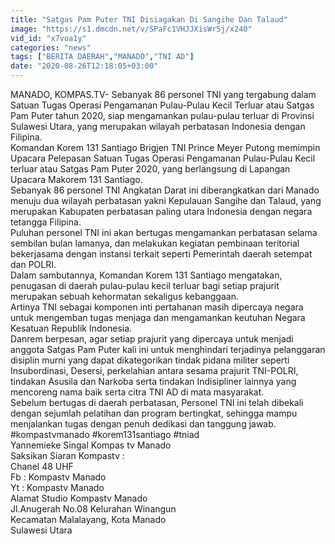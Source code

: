 ```yaml
---
title: "Satgas Pam Puter TNI Disiagakan Di Sangihe Dan Talaud"
image: "https://s1.dmcdn.net/v/SPaFc1VHJJXisWr5j/x240"
vid_id: "x7voa1y"
categories: "news"
tags: ["BERITA DAERAH","MANADO","TNI AD"]
date: "2020-08-26T12:18:05+03:00"
---
```

MANADO, KOMPAS.TV- Sebanyak 86 personel TNI yang tergabung dalam Satuan Tugas Operasi Pengamanan Pulau-Pulau Kecil Terluar atau Satgas Pam Puter tahun 2020, siap mengamankan pulau-pulau terluar di Provinsi Sulawesi Utara, yang merupakan wilayah perbatasan Indonesia dengan Filipina.   <br>Komandan Korem 131 Santiago Brigjen TNI Prince Meyer Putong memimpin Upacara Pelepasan Satuan Tugas Operasi Pengamanan Pulau-Pulau Kecil terluar atau Satgas Pam Puter 2020, yang berlangsung di Lapangan Upacara Makorem 131 Santiago.   <br>Sebanyak 86 personel TNI Angkatan Darat ini diberangkatkan dari Manado menuju dua wilayah perbatasan yakni Kepulauan Sangihe dan Talaud, yang merupakan Kabupaten perbatasan paling utara Indonesia dengan negara tetangga Filipina.   <br>Puluhan personel TNI ini akan bertugas mengamankan perbatasan selama sembilan bulan lamanya, dan melakukan kegiatan pembinaan teritorial bekerjasama dengan instansi terkait seperti Pemerintah daerah setempat dan POLRI.   <br>Dalam sambutannya, Komandan Korem 131 Santiago mengatakan, penugasan di daerah pulau-pulau kecil terluar bagi setiap prajurit  merupakan sebuah kehormatan sekaligus kebanggaan.   <br>Artinya TNI sebagai komponen inti pertahanan masih dipercaya negara untuk mengemban tugas menjaga dan mengamankan keutuhan Negara Kesatuan Republik Indonesia.   <br>Danrem berpesan, agar setiap prajurit yang dipercaya untuk menjadi anggota Satgas Pam Puter kali ini untuk menghindari terjadinya pelanggaran disiplin murni yang dapat dikategorikan tindak pidana militer seperti Insubordinasi, Desersi, perkelahian antara sesama prajurit TNI-POLRI, tindakan Asusila dan Narkoba serta tindakan Indisipliner lainnya yang mencoreng nama baik serta citra TNI AD di mata masyarakat.   <br>Sebelum bertugas di daerah perbatasan, Personel TNI ini telah dibekali dengan sejumlah pelatihan dan program bertingkat, sehingga mampu menjalankan tugas dengan penuh dedikasi dan tanggung jawab.   <br>#kompastvmanado #korem131santiago #tniad   <br>Yannemieke Singal Kompas tv Manado   <br>Saksikan Siaran Kompastv :   <br>Chanel 48 UHF   <br>Fb : Kompastv Manado   <br>Yt : Kompastv Manado   <br>Alamat Studio Kompastv Manado   <br>Jl.Anugerah No.08 Kelurahan Winangun   <br>Kecamatan Malalayang, Kota Manado   <br>Sulawesi Utara   <br>

